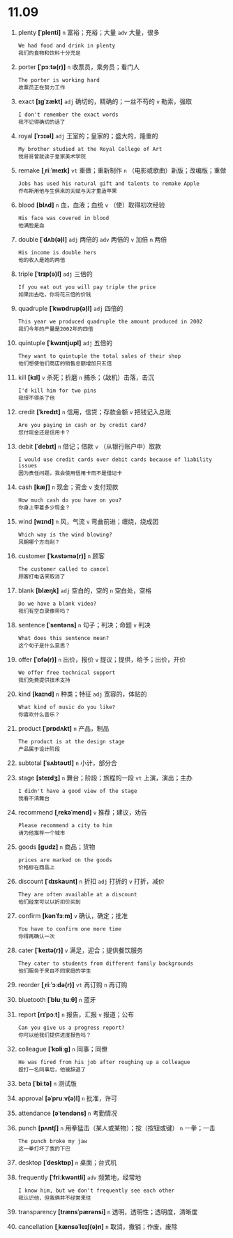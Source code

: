 # 11.09

1. plenty **[ˈplenti]** `n` 富裕；充裕；大量 `adv` 大量，很多

   ```
   We had food and drink in plenty
   我们的食物和饮料十分充足
   ```

2. porter **[ˈpɔːtə(r)]** `n` 收票员，乘务员；看门人

   ```
   The porter is working hard
   收票员正在努力工作
   ```

3. exact **[ɪɡˈzækt]** `adj` 确切的，精确的；一丝不苟的 `v` 勒索，强取

   ```
   I don't remember the exact words
   我不记得确切的话了
   ```

4. royal **[ˈrɔɪəl]** `adj` 王室的；皇家的；盛大的，隆重的

   ```
   My brother studied at the Royal College of Art
   我哥哥曾就读于皇家美术学院
   ```

5. remake **[ˌriːˈmeɪk]** `vt` 重做；重新制作 `n` （电影或歌曲）新版；改编版；重做

   ```
   Jobs has used his natural gift and talents to remake Apple
   乔布斯用他与生俱来的天赋与天才重造苹果
   ```

6. blood **[blʌd]** `n` 血，血液；血统 `v` （使）取得初次经验

   ```
   His face was covered in blood
   他满脸是血
   ```

7. double **[ˈdʌb(ə)l]** `adj` 两倍的 `adv` 两倍的 `v` 加倍 `n` 两倍

   ```
   His income is double hers
   他的收入是她的两倍
   ```

8. triple **[ˈtrɪp(ə)l]** `adj` 三倍的

   ```
   If you eat out you will pay triple the price
   如果出去吃，你将花三倍的价钱
   ```

9. quadruple **[ˈkwɒdrʊp(ə)l]** `adj` 四倍的

   ```
   This year we produced quadruple the amount produced in 2002
   我们今年的产量是2002年的四倍
   ```

10. quintuple **[ˈkwɪntjʊpl]** `adj` 五倍的

    ```
    They want to quintuple the total sales of their shop
    他们想使他们商店的销售总额增加只五倍
    ```

11. kill **[kɪl]** `v` 杀死；折磨 `n` 捕杀；（敌机）击落，击沉

    ```
    I'd kill him for two pins
    我恨不得杀了他
    ```

12. credit **[ˈkredɪt]** `n` 信用，信贷；存款金额 `v` 把钱记入总账

    ```
    Are you paying in cash or by credit card?
    您付现金还是信用卡？
    ```

13. debit **[ˈdebɪt]** `n` 借记；借款 `v` （从银行账户中）取款

    ```
    I would use credit cards over debit cards because of liability issues
    因为责任问题，我会使用信用卡而不是借记卡
    ```

14. cash **[kæʃ]** `n` 现金；资金 `v` 支付现款

    ```
    How much cash do you have on you?
    你身上带着多少现金？
    ```

15. wind **[wɪnd]** `n` 风，气流 `v` 弯曲前进；缠绕，绕成团

    ```
    Which way is the wind blowing?
    风朝哪个方向刮？
    ```

16. customer **[ˈkʌstəmə(r)]** `n` 顾客

    ```
    The customer called to cancel
    顾客打电话来取消了
    ```

17. blank **[blæŋk]** `adj` 空白的，空的 `n` 空白处，空格

    ```
    Do we have a blank video?
    我们有空白录像带吗？
    ```

18. sentence **[ˈsentəns]** `n` 句子；判决；命题 `v` 判决

    ```
    What does this sentence mean?
    这个句子是什么意思？
    ```

19. offer **[ˈɒfə(r)]** `n` 出价，报价 `v` 提议；提供，给予；出价，开价

    ```
    We offer free technical support
    我们免费提供技术支持
    ```

20. kind **[kaɪnd]** `n` 种类；特征 `adj` 宽容的，体贴的

    ```
    What kind of music do you like?
    你喜欢什么音乐？
    ```

21. product **[ˈprɒdʌkt]** `n` 产品，制品

    ```
    The product is at the design stage
    产品属于设计阶段
    ```

22. subtotal **[ˈsʌbtəʊtl]** `n` 小计，部分合

23. stage **[steɪdʒ]** `n` 舞台；阶段；旅程的一段 `vt` 上演，演出；主办

    ```
    I didn't have a good view of the stage
    我看不清舞台
    ```

24. recommend **[ˌrekəˈmend]** `v` 推荐；建议，劝告

    ```
    Please recommend a city to him
    请为他推荐一个城市
    ```

25. goods **[ɡʊdz]** `n` 商品；货物

    ```
    prices are marked on the goods
    价格标在商品上
    ```

26. discount **[ˈdɪskaʊnt]** `n` 折扣 `adj` 打折的 `v` 打折，减价

    ```
    They are often available at a discount
    他们经常可以以折扣价买到
    ```

27. confirm **[kənˈfɜːm]** `v` 确认，确定；批准

    ```
    You have to confirm one more time
    你得再确认一次
    ```

28. cater **[ˈkeɪtə(r)]** `v` 满足，迎合；提供餐饮服务

    ```
    They cater to students from different family backgrounds
    他们服务于来自不同家庭的学生
    ```

29. reorder **[ˌriːˈɔːdə(r)]** `vt` 再订购 `n` 再订购

30. bluetooth **[ˈbluːˌtuːθ]** `n` 蓝牙

31. report **[rɪˈpɔːt]** `n` 报告，汇报 `v` 报道；公布

    ```
    Can you give us a progress report?
    你可以给我们提供进度报告吗？
    ```

32. colleague **[ˈkɒliːɡ]** `n` 同事；同僚

    ```
    He was fired from his job after roughing up a colleague
    殴打一名同事后，他被辞退了
    ```

33. beta **[ˈbiːtə]** `n` 测试版

34. approval **[əˈpruːv(ə)l]** `n` 批准，许可

35. attendance **[əˈtendəns]** `n` 考勤情况

36. punch **[pʌntʃ]** `n` 用拳猛击（某人或某物）；按（按钮或键） `n` 一拳；一击

    ```
    The punch broke my jaw
    这一拳打坏了我的下巴
    ```

37. desktop **[ˈdesktɒp]** `n` 桌面；台式机

38. frequently **[ˈfriːkwəntli]** `adv` 频繁地，经常地

    ```
    I know him, but we don't frequently see each other
    我认识他，但我俩并不经常来往
    ```

39. transparency **[trænsˈpærənsi]** `n` 透明，透明性；透明度，清晰度

40. cancellation **[ˌkænsəˈleɪʃ(ə)n]** `n` 取消，撤销；作废，废除
